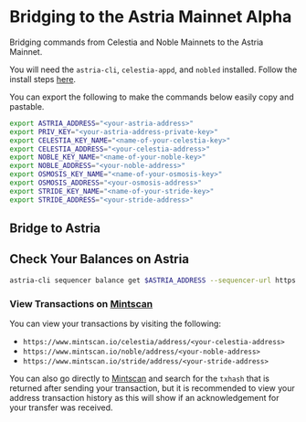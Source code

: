 # Bridging to the Astria Mainnet Alpha

Bridging commands from Celestia and Noble Mainnets to the Astria Mainnet.

You will need the `astria-cli`, `celestia-appd`, and `nobled` installed. Follow
the install steps [here](../overview.md#bridging-dependencies).

You can export the following to make the commands below easily copy and
pastable.

```bash
export ASTRIA_ADDRESS="<your-astria-address>"
export PRIV_KEY="<your-astria-address-private-key>"
export CELESTIA_KEY_NAME="<name-of-your-celestia-key>"
export CELESTIA_ADDRESS="<your-celestia-address>"
export NOBLE_KEY_NAME="<name-of-your-noble-key>"
export NOBLE_ADDRESS="<your-noble-address>"
export OSMOSIS_KEY_NAME="<name-of-your-osmosis-key>"
export OSMOSIS_ADDRESS="<your-osmosis-address>"
export STRIDE_KEY_NAME="<name-of-your-stride-key>"
export STRIDE_ADDRESS="<your-stride-address>"
```

## Bridge to Astria

<!--@include: ../../components/_bridge-to-astria-mainnet.md-->

## Check Your Balances on Astria

```bash
astria-cli sequencer balance get $ASTRIA_ADDRESS --sequencer-url https://rpc.astria.org/
```

### View Transactions on [Mintscan](https://www.mintscan.io/)

You can view your transactions by visiting the following:
- `https://www.mintscan.io/celestia/address/<your-celestia-address>` 
- `https://www.mintscan.io/noble/address/<your-noble-address>` 
- `https://www.mintscan.io/stride/address/<your-stride-address>` 

You can also go directly to [Mintscan](https://www.mintscan.io/) and search for
the `txhash` that is returned after sending your transaction, but it is
recommended to view your address transaction history as this will show if an
acknowledgement for your transfer was received.
